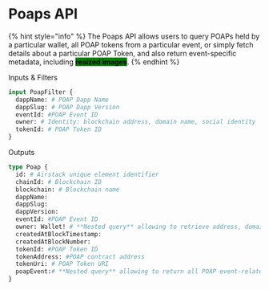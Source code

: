 # Poaps API

{% hint style="info" %}
The Poaps API allows users to query POAPs held by a particular wallet, all POAP tokens from a particular event, or simply fetch details about a particular POAP Token, and also return event-specific metadata, including  <mark style="background-color:green;">**resized images**</mark>.
{% endhint %}

Inputs & Filters

```graphql
input PoapFilter {
  dappName: # POAP Dapp Name
  dappSlug: # POAP Dapp Version
  eventId: #POAP Event ID
  owner: # Identity: blockchain address, domain name, social identity
  tokenId: # POAP Token ID
}
```

Outputs

```graphql
type Poap {
  id: # Airstack unique element identifier
  chainId: # Blockchain ID 
  blockchain: # Blockchain name
  dappName: 
  dappSlug: 
  dappVersion: 
  eventId: #POAP Event ID
  owner: Wallet! # **Nested query** allowing to retrieve address, domain names, and social profiles of the owner
  createdAtBlockTimestamp: 
  createdAtBlockNumber: 
  tokenId: #POAP Token ID
  tokenAddress: #POAP contract address
  tokenUri: # POAP Token URI
  poapEvent:# **Nested query** allowing to return all POAP event-related metadata including images.
}
```
